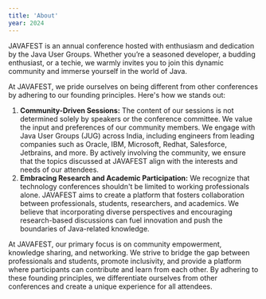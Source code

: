 ```yaml
---
title: 'About'
year: 2024
---
```


JAVAFEST is an annual conference hosted with enthusiasm and dedication by the Java User Groups. Whether you’re a seasoned developer, a budding enthusiast, or a techie, we warmly invites you to join this dynamic community and immerse yourself in the world of Java.

At JAVAFEST, we pride ourselves on being different from other conferences by adhering to our founding principles. Here's how we stands out:

1. **Community-Driven Sessions:** The content of our sessions is not determined solely by speakers or the conference committee. We value the input and preferences of our community members. We engage with Java User Groups (JUG) across India, including engineers from leading companies such as Oracle, IBM, Microsoft, Redhat, Salesforce, Jetbrains, and more. By actively involving the community, we ensure that the topics discussed at JAVAFEST align with the interests and needs of our attendees.
2. **Embracing Research and Academic Participation:** We recognize that technology conferences shouldn't be limited to working professionals alone. JAVAFEST aims to create a platform that fosters collaboration between professionals, students, researchers, and academics. We believe that incorporating diverse perspectives and encouraging research-based discussions can fuel innovation and push the boundaries of Java-related knowledge.

At JAVAFEST, our primary focus is on community empowerment, knowledge sharing, and networking. We strive to bridge the gap between professionals and students, promote inclusivity, and provide a platform where participants can contribute and learn from each other. By adhering to these founding principles, we differentiate ourselves from other conferences and create a unique experience for all attendees.